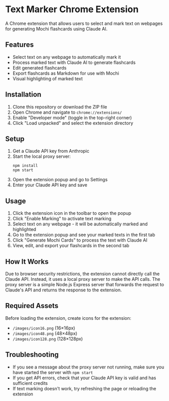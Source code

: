 # Text Marker Chrome Extension

A Chrome extension that allows users to select and mark text on webpages for generating Mochi flashcards using Claude AI.

## Features

- Select text on any webpage to automatically mark it
- Process marked text with Claude AI to generate flashcards
- Edit generated flashcards
- Export flashcards as Markdown for use with Mochi
- Visual highlighting of marked text

## Installation

1. Clone this repository or download the ZIP file
2. Open Chrome and navigate to `chrome://extensions/`
3. Enable "Developer mode" (toggle in the top-right corner)
4. Click "Load unpacked" and select the extension directory

## Setup

1. Get a Claude API key from Anthropic
2. Start the local proxy server:
   ```
   npm install
   npm start
   ```
3. Open the extension popup and go to Settings
4. Enter your Claude API key and save

## Usage

1. Click the extension icon in the toolbar to open the popup
2. Click "Enable Marking" to activate text marking
3. Select text on any webpage - it will be automatically marked and highlighted
4. Go to the extension popup and see your marked texts in the first tab
5. Click "Generate Mochi Cards" to process the text with Claude AI
6. View, edit, and export your flashcards in the second tab

## How It Works

Due to browser security restrictions, the extension cannot directly call the Claude API. Instead, it uses a local proxy server to make the API calls. The proxy server is a simple Node.js Express server that forwards the request to Claude's API and returns the response to the extension.

## Required Assets

Before loading the extension, create icons for the extension:
- `/images/icon16.png` (16×16px)
- `/images/icon48.png` (48×48px)
- `/images/icon128.png` (128×128px)

## Troubleshooting

- If you see a message about the proxy server not running, make sure you have started the server with `npm start`
- If you get API errors, check that your Claude API key is valid and has sufficient credits
- If text marking doesn't work, try refreshing the page or reloading the extension